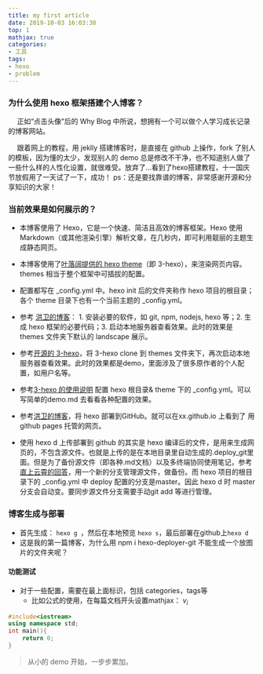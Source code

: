 ```yaml
---
title: my first article
date: 2019-10-03 16:03:38
top: 1
mathjax: true
categories:
- 工具
tags:
- hexo
- problem
---
```


### 为什么使用 hexo 框架搭建个人博客？
&emsp; 正如“点击头像”后的 Why Blog 中所说，想拥有一个可以做个人学习成长记录的博客网站。

&emsp; 跟着网上的教程，用 jeklly 搭建博客时，是直接在 github 上操作，fork 了别人的模板，因为懂的太少，发现别人的 demo 总是修改不干净，也不知道别人做了一些什么样的人性化设置，就很难受。放弃了...看到了hexo搭建教程，十一国庆节放假用了一天试了一下，成功！
ps：还是要找靠谱的博客，非常感谢开源和分享知识的大家！

### 当前效果是如何展示的？
- 本博客使用了 Hexo，它是一个快速、简洁且高效的博客框架。Hexo 使用 Markdown（或其他渲染引擎）解析文章，在几秒内，即可利用靓丽的主题生成静态网页。

- 本博客使用了[叶落阔提供的 hexo theme](https://github.com/yelog/hexo-theme-3-hexo)（即 3-hexo），来渲染网页内容。themes 相当于整个框架中可插拔的配置。

- 配置都写在 _config.yml 中。hexo init 后的文件夹称作 hexo 项目的根目录；各个 theme 目录下也有一个当前主题的 _config.yml。

- 参考 [洪卫的博客](https://www.cnblogs.com/shwee/p/11421156.html)： 1. 安装必要的软件，如 git, npm, nodejs, hexo 等；2. 生成 hexo 框架的必要代码；3. 启动本地服务器查看效果。此时的效果是 themes 文件夹下默认的 landscape 展示。

- 参考[开源的 3-hexo](https://github.com/yelog/hexo-theme-3-hexo)，将 3-hexo clone 到 themes 文件夹下，再次启动本地服务器查看效果。此时的效果都是demo，里面涉及了很多原作者的个人配置，如用户名等。

- 参考[3-hexo 的使用说明](http://yelog.org/2017/03/23/3-hexo-instruction/) 配置 hexo 根目录& theme 下的 _config.yml。可以写简单的demo.md 去看看各种配置的效果。
- 参考[洪卫的博客](https://www.cnblogs.com/shwee/p/11421156.html)，将 hexo 部署到GitHub。就可以在xx.github.io 上看到了 用github pages 托管的网页。
- 使用 hexo d 上传部署到 github 的其实是 hexo 编译后的文件，是用来生成网页的，不包含源文件。也就是上传的是在本地目录里自动生成的.deploy_git里面。但是为了备份源文件（即各种.md文档）以及多终端协同使用笔记，参考[直上云霄的回答](https://www.zhihu.com/question/21193762/answer/489124966)，用一个新的分支管理源文件，做备份。而 hexo 项目的根目录下的 _config.yml 中 deploy 配置的分支是master。因此 hexo d 时 master 分支会自动变。要同步源文件分支需要手动git
 add 等进行管理。




### 博客生成与部署

- 首先生成： `hexo g `，然后在本地预览 `hexo s`，最后部署在github上`hexo d`
- 这是我的第一篇博客，为什么用 npm i hexo-deployer-git 不能生成一个放图片的文件夹呢？

#### 功能测试
- 对于一些配置，需要在最上面标识，包括 categories，tags等
	- 比如公式的使用，在每篇文档开头设置mathjax： $v_i$

```C++
#include<iostream>
using namespace std;
int main(){
	return 0;
}
```


> 从小的 demo 开始，一步步累加。


